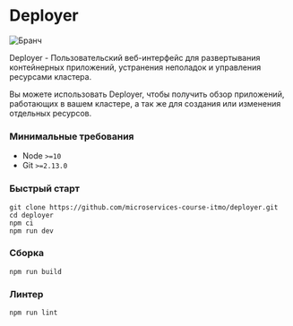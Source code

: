 # Deployer

![Бранч](https://fotki.ykt.ru/albums/userpics/25096/814621324618787_ssatlantis8.jpg)

Deployer - Пользовательский веб-интерфейс для 
развертывания контейнерных приложений, 
устранения неполадок и управления ресурсами кластера.

Вы можете использовать Deployer, чтобы получить обзор приложений, работающих
в вашем кластере, а так же для создания или изменения отдельных ресурсов.

### Минимальные требования
+ Node `>=10`
+ Git `>=2.13.0`

### Быстрый старт
```
git clone https://github.com/microservices-course-itmo/deployer.git
cd deployer
npm ci
npm run dev
```

### Сборка
```
npm run build
```

### Линтер
```
npm run lint
```
